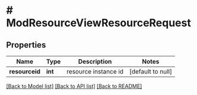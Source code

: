 # # ModResourceViewResourceRequest

## Properties

Name | Type | Description | Notes
------------ | ------------- | ------------- | -------------
**resourceid** | **int** | resource instance id | [default to null]

[[Back to Model list]](../../README.md#models) [[Back to API list]](../../README.md#endpoints) [[Back to README]](../../README.md)
